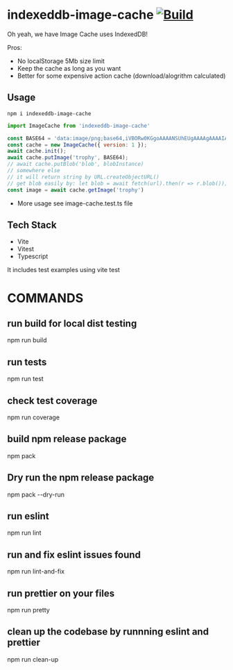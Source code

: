 # indexeddb-image-cache [![Build](https://github.com/tcper/indexeddb-image-cache/actions/workflows/npm-publish-github-packages.yml/badge.svg)](https://github.com/tcper/indexeddb-image-cache/actions/workflows/npm-publish-github-packages.yml)
Oh yeah, we have Image Cache uses IndexedDB!

Pros:
* No localStorage 5Mb size limit
* Keep the cache as long as you want
* Better for some expensive action cache (download/alogrithm calculated)

## Usage

```
npm i indexeddb-image-cache
```

```javascript
import ImageCache from 'indexeddb-image-cache'

const BASE64 = 'data:image/png;base64,iVBORw0KGgoAAAANSUhEUgAAAAgAAAAIAQMAAAD+wSzIAAAABlBMVEX///+/v7+jQ3Y5AAAADklEQVQI12P4AIX8EAgALgAD/aNpbtEAAAAASUVORK5CYII';
const cache = new ImageCache({ version: 1 });
await cache.init();
await cache.putImage('trophy', BASE64);
// await cache.putBlob('blob', blobInstance)
// somewhere else
// it will return string by URL.createObjectURL()
// get blob easily by: let blob = await fetch(url).then(r => r.blob());
const image = await cache.getImage('trophy')
```

* More usage see image-cache.test.ts file

## Tech Stack

- Vite
- Vitest 
- Typescript

It includes test examples using vite test


# COMMANDS
## run build for local dist testing
npm run build

## run tests
npm run test

## check test coverage
npm run coverage

## build npm release package
npm pack

## Dry run the npm release package
npm pack --dry-run

## run eslint 
npm run lint

## run and fix eslint issues found
npm run lint-and-fix

## run prettier on your files
npm run pretty

## clean up the codebase by runnning eslint and prettier
npm run clean-up

